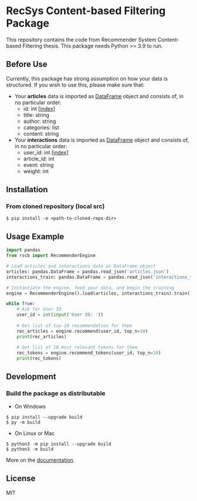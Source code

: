 # RecSys Content-based Filtering Package

This repository contains the code from Recommender System Content-based Filtering thesis.
This package needs Python >= 3.9 to run.

## Before Use

Currently, this package has strong assumption on how your data is structured.
If you wish to use this, please make sure that:

- Your **articles** data is imported as [DataFrame](https://pandas.pydata.org/docs/reference/api/pandas.DataFrame.html) object and consists of, in no particular order:
  - id: int [[index]](https://pandas.pydata.org/docs/reference/api/pandas.DataFrame.set_index.html)
  - title: string
  - author: string
  - categories: list
  - content: string
- Your **interactions** data is imported as [DataFrame](https://pandas.pydata.org/docs/reference/api/pandas.DataFrame.html) object and consists of, in no particular order:
  - user_id: int [[index]](https://pandas.pydata.org/docs/reference/api/pandas.DataFrame.set_index.html)
  - article_id: int
  - event: string
  - weight: int
  
## Installation

### From cloned repository (local src)
```shell
$ pip install -e <path-to-cloned-repo-dir>
```

## Usage Example
```python
import pandas
from rscb import RecommenderEngine

# Load articles and interactions data as DataFrame object
articles: pandas.DataFrame = pandas.read_json('articles.json')
interactions_train: pandas.DataFrame = pandas.read_json('interactions_train.json')

# Instantiate the engine, feed your data, and begin the training
engine = RecommenderEngine().load(articles, interactions_train).train()

while True:
    # Ask for User ID
    user_id = int(input('User ID: '))
    
    # Get list of top-10 recommendation for them
    rec_articles = engine.recommend(user_id, top_n=10)
    print(rec_articles)
    
    # Get list of 10 most relevant tokens for them
    rec_tokens = engine.recommend_tokens(user_id, top_n=10)
    print(rec_tokens)
```

## Development
### Build the package as distributable
- On Windows
```shell
$ pip install --upgrade build
$ py -m build
```
- On Linux or Mac
```shell
$ python3 -m pip install --upgrade build
$ python3 -m build
```
More on the [documentation](https://packaging.python.org/en/latest/tutorials/packaging-projects/#generating-distribution-archives).


## License

MIT
